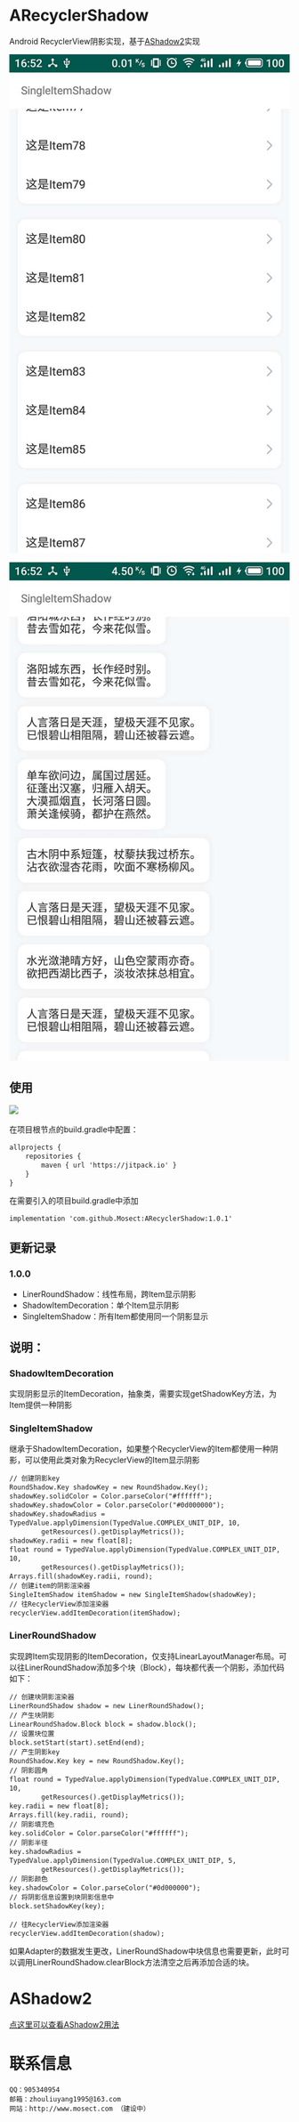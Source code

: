 # ARecyclerShadow
Android RecyclerView阴影实现，基于[AShadow2](https://github.com/Mosect/AShadow)实现

![跨Item显示阴影](imgs/img01.jpg)

![单个Item显示阴影](imgs/img02.jpg)

## 使用
[![](https://jitpack.io/v/Mosect/ARecyclerShadow.svg)](https://jitpack.io/#Mosect/ARecyclerShadow)

在项目根节点的build.gradle中配置：
```
allprojects {
    repositories {
        maven { url 'https://jitpack.io' }
    }
}
```
在需要引入的项目build.gradle中添加
```
implementation 'com.github.Mosect:ARecyclerShadow:1.0.1'
```

## 更新记录

### 1.0.0
* LinerRoundShadow：线性布局，跨Item显示阴影
* ShadowItemDecoration：单个Item显示阴影
* SingleItemShadow：所有Item都使用同一个阴影显示

## 说明：
### ShadowItemDecoration
实现阴影显示的ItemDecoration，抽象类，需要实现getShadowKey方法，为Item提供一种阴影

### SingleItemShadow
继承于ShadowItemDecoration，如果整个RecyclerView的Item都使用一种阴影，可以使用此类对象为RecyclerView的Item显示阴影
```
// 创建阴影key
RoundShadow.Key shadowKey = new RoundShadow.Key();
shadowKey.solidColor = Color.parseColor("#ffffff");
shadowKey.shadowColor = Color.parseColor("#0d000000");
shadowKey.shadowRadius = TypedValue.applyDimension(TypedValue.COMPLEX_UNIT_DIP, 10,
        getResources().getDisplayMetrics());
shadowKey.radii = new float[8];
float round = TypedValue.applyDimension(TypedValue.COMPLEX_UNIT_DIP, 10,
        getResources().getDisplayMetrics());
Arrays.fill(shadowKey.radii, round);
// 创建item的阴影渲染器
SingleItemShadow itemShadow = new SingleItemShadow(shadowKey);
// 往RecyclerView添加渲染器
recyclerView.addItemDecoration(itemShadow);
```

### LinerRoundShadow
实现跨Item实现阴影的ItemDecoration，仅支持LinearLayoutManager布局。可以往LinerRoundShadow添加多个块（Block），每块都代表一个阴影，添加代码如下：
```
// 创建块阴影渲染器
LinerRoundShadow shadow = new LinerRoundShadow();
// 产生块阴影
LinearRoundShadow.Block block = shadow.block();
// 设置块位置
block.setStart(start).setEnd(end);
// 产生阴影key
RoundShadow.Key key = new RoundShadow.Key();
// 阴影圆角
float round = TypedValue.applyDimension(TypedValue.COMPLEX_UNIT_DIP, 10,
        getResources().getDisplayMetrics());
key.radii = new float[8];
Arrays.fill(key.radii, round);
// 阴影填充色
key.solidColor = Color.parseColor("#ffffff");
// 阴影半径
key.shadowRadius = TypedValue.applyDimension(TypedValue.COMPLEX_UNIT_DIP, 5,
        getResources().getDisplayMetrics());
// 阴影颜色
key.shadowColor = Color.parseColor("#0d000000");
// 将阴影信息设置到块阴影信息中
block.setShadowKey(key);

// 往RecyclerView添加渲染器
recyclerView.addItemDecoration(shadow);
```
如果Adapter的数据发生更改，LinerRoundShadow中块信息也需要更新，此时可以调用LinerRoundShadow.clearBlock方法清空之后再添加合适的块。

# AShadow2
[点这里可以查看AShadow2用法](https://github.com/Mosect/AShadow2)

# 联系信息
```
QQ：905340954
邮箱：zhouliuyang1995@163.com
网站：http://www.mosect.com （建设中）
```
